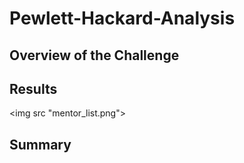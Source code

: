 # Pewlett-Hackard-Analysis
## Overview of the Challenge

## Results

<img src "mentor_list.png">

## Summary
